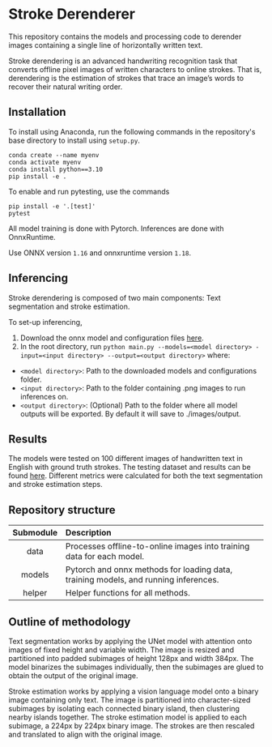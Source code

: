 # Stroke Derenderer

This repository contains the models and processing code to derender images containing a single line of horizontally written text.

Stroke derendering is an advanced handwriting recognition task that converts offline pixel images of written characters to online strokes. That is, derendering is the estimation of strokes that trace an image’s words to recover their natural writing order.

## Installation

To install using Anaconda, run the following commands in the repository's base directory to install using `setup.py`.

```
conda create --name myenv
conda activate myenv
conda install python==3.10
pip install -e .
```

To enable and run pytesting, use the commands
```
pip install -e '.[test]'
pytest
```

All model training is done with Pytorch. Inferences are done with OnnxRuntime.

Use ONNX version `1.16` and onnxruntime version `1.18`.

## Inferencing

Stroke derendering is composed of two main components: Text segmentation and stroke estimation.

To set-up inferencing,
1. Download the onnx model and configuration files [here](LINK).
2. In the root directory, run `python main.py --models=<model directory> -input=<input directory> --output=<output directory>` where:

- `<model directory>`: Path to the downloaded models and configurations folder.
- `<input directory>`: Path to the folder containing .png images to run inferences on.
- `<output directory>`: (Optional) Path to the folder where all model outputs will be exported. By default it will save to ./images/output.

## Results

The models were tested on 100 different images of handwritten text in English with ground truth strokes. The testing dataset and results can be found [here](LINK). Different metrics were calculated for both the text segmentation and stroke estimation steps.

## Repository structure

Submodule | Description
:--------:|:-----------
data | Processes offline-to-online images into training data for each model.
models | Pytorch and onnx methods for loading data, training models, and running inferences.
helper | Helper functions for all methods.

##  Outline of methodology

Text segmentation works by applying the UNet model with attention onto images of fixed height and variable width.
The image is resized and partitioned into padded subimages of height 128px and width 384px. The model binarizes the subimages individually, then the subimages are glued to obtain the output of the original image.

Stroke estimation works by applying a vision language model onto a binary image containing only text. The image is partitioned into character-sized subimages by isolating each connected binary island, then clustering nearby islands together. The stroke estimation model is applied to each subimage, a 224px by 224px binary image. The strokes are then rescaled and translated to align with the original image.